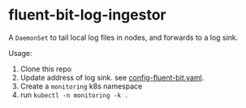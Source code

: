 # fluent-bit-log-ingestor

A `DaemonSet` to tail local log files in nodes, and forwards to a log sink.

Usage:

1. Clone this repo
2. Update address of log sink. see [config-fluent-bit.yaml](config-fluent-bit.yaml).
3. Create a `monitoring` k8s namespace
4. run `kubectl -n monitoring -k .`

